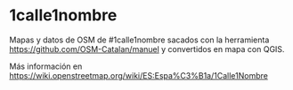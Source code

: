 # 1calle1nombre
Mapas y datos de OSM de #1calle1nombre sacados con la herramienta https://github.com/OSM-Catalan/manuel y convertidos en mapa con QGIS.

Más información en https://wiki.openstreetmap.org/wiki/ES:Espa%C3%B1a/1Calle1Nombre



